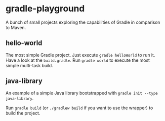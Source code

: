 gradle-playground
=================

A bunch of small projects exploring the capabilities of Gradle in comparison to Maven.

hello-world
-----------

The most simple Gradle project. Just execute `gradle helloWorld` to run it. Have a look at the `build.gradle`. Run `gradle world` to execute the most simple multi-task build.

java-library
------------

An example of a simple Java library bootstrapped with `gradle init --type java-library`.

Run `gradle build` (or `./gradlew build` if you want to use the wrapper) to build the project.


